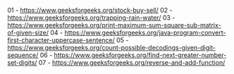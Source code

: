 01 - https://www.geeksforgeeks.org/stock-buy-sell/
02 - https://www.geeksforgeeks.org/trapping-rain-water/
03 - https://www.geeksforgeeks.org/print-maximum-sum-square-sub-matrix-of-given-size/
04 - https://www.geeksforgeeks.org/java-program-convert-first-character-uppercase-sentence/
05 - https://www.geeksforgeeks.org/count-possible-decodings-given-digit-sequence/
06 - https://www.geeksforgeeks.org/find-next-greater-number-set-digits/
07 - https://www.geeksforgeeks.org/reverse-and-add-function/
